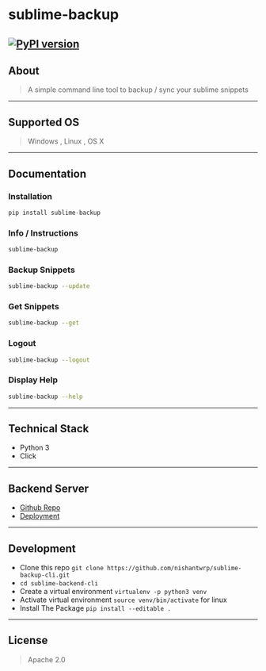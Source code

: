 # sublime-backup
[![PyPI version](https://badge.fury.io/py/sublime-backup.svg)](https://badge.fury.io/py/sublime-backup)
----
## About
> A simple command line tool to backup / sync your sublime snippets

---
## Supported OS
> Windows , Linux , OS X 

---
## Documentation

### Installation
```python
pip install sublime-backup
```

### Info / Instructions
```bash
sublime-backup
```

### Backup Snippets
```bash
sublime-backup --update
```

### Get Snippets
```bash
sublime-backup --get
```

### Logout
```bash
sublime-backup --logout
```

### Display Help
```bash
sublime-backup --help
```

----
## Technical Stack
- Python 3
- Click

----
## Backend Server
- [Github Repo](https://github.com/nishantwrp/sublime-backup-backend)
- [Deployment](https://sublime-backup.herokuapp.com/)

----
## Development
- Clone this repo `git clone https://github.com/nishantwrp/sublime-backup-cli.git`
- `cd sublime-backend-cli`
- Create a virtual environment `virtualenv -p python3 venv`
- Activate virtual environment `source venv/bin/activate` for linux
- Install The Package `pip install --editable .`

----
## License
> Apache 2.0
